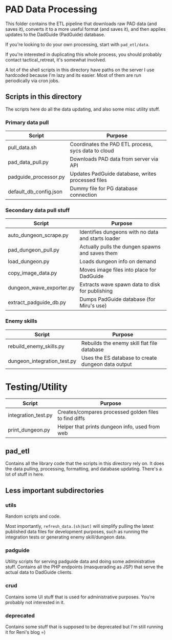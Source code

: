 # PAD Data Processing

This folder contains the ETL pipeline that downloads raw PAD data (and saves it),
converts it to a more useful format (and saves it), and then applies updates to
the DadGuide (PadGuide) database.

If you're looking to do your own processing, start with `pad_etl/data`.

If you're interested in duplicating this whole process, you should probably
contact tactical_retreat, it's somewhat involved.

A lot of the shell scripts in this directory have paths on the server I use
hardcoded because I'm lazy and its easier. Most of them are run periodically
via cron jobs.

## Scripts in this directory

The scripts here do all the data updating, and also some misc utility stuff.

### Primary data pull

| Script                      | Purpose                                               |
| ---                         | ---                                                   |
| pull_data.sh                | Coordinates the PAD ETL process, sycs data to cloud   |
| pad_data_pull.py            | Downloads PAD data from server via API                |
| padguide_processor.py       | Updates PadGuide database, writes processed files     |
| default_db_config.json      | Dummy file for PG database connection                 |

### Secondary data pull stuff

| Script                      | Purpose                                               |
| ---                         | ---                                                   |
| auto_dungeon_scrape.py      | Identifies dungeons with no data and starts loader    |
| pad_dungeon_pull.py         | Actually pulls the dungen spawns and saves them       |
| load_dungeon.py             | Loads dungeon info on demand                          |
| copy_image_data.py          | Moves image files into place for DadGuide             |
| dungeon_wave_exporter.py    | Extracts wave spawn data to disk for publishing       |
| extract_padguide_db.py      | Dumps PadGuide database (for Miru's use)              |

### Enemy skills

| Script                      | Purpose                                               |
| ---                         | ---                                                   |
| rebuild_enemy_skills.py     | Rebuilds the enemy skill flat file database           |
| dungeon_integration_test.py | Uses the ES database to create dungeon data output    |


# Testing/Utility

| Script                      | Purpose                                               |
| ---                         | ---                                                   |
| integration_test.py         | Creates/compares processed golden files to find diffs |
| print_dungeon.py            | Helper that prints dungeon info, used from web        |

## pad_etl

Contains all the library code that the scripts in this directory rely on. It
does the data pulling, processing, formatting, and database updating. There's
a lot of stuff in here.

## Less important subdirectories

### utils

Random scripts and code. 

Most importantly, `refresh_data.[sh|bat]` will simplify pulling the latest
published data files for development purposes, such as running the integration
tests or generating enemy skill/dungeon data.

### padguide

Utility scripts for serving padguide data and doing some administrative stuff.
Contains all the PHP endpoints (masquerading as JSP) that serve the actual
data to DadGuide clients.

### crud

Contains some UI stuff that is used for administrative purposes. You're probably
not interested in it.

### deprecated

Contains some stuff that is supposed to be deprecated but I'm still running it
for Reni's blog =)
